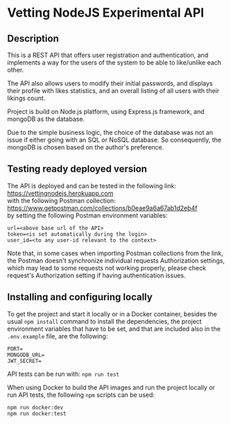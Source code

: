 # Vetting NodeJS Experimental API

## Description
This is a REST API that offers user registration and authentication, and implements a way for the users of the system to be able to like/unlike each other.

The API also allows users to modify their initial passwords, and displays their profile with likes statistics, and an overall listing of all users with their likings count.

Project is build on Node.js platform, using Express.js framework, and mongoDB as the database.

Due to the simple business logic, the choice of the database was not an issue if either going with an SQL or NoSQL database. So consequently, the mongoDB is chosen based on the author's preference. 

## Testing ready deployed version

The API is deployed and can be tested in the following link:   
https://vettingnodejs.herokuapp.com   
with the following Postman collection:   
https://www.getpostman.com/collections/b0eae9a6a67ab1d2eb4f   
by setting the following Postman environment variables:
```shell
url=<above base url of the API>
token=<is set automatically during the login>
user_id=<to any user-id relevant to the context>
```
Note that, in some cases when importing Postman collections from the link, the Postman doesn't synchronize 
individual requests Authorization settings, which may lead to some requests not working properly, please 
check request's Authorization setting if having authentication issues. 

## Installing and configuring locally

To get the project and start it locally or in a Docker container, besides the usual `npm install` command to install the dependencies,
the project environment variables that have to be set, and that are included also in the `.env.example` file, are the following:   
```shell
PORT=
MONGODB_URL=
JWT_SECRET=
```

API tests can be run with: `npm run test`

When using Docker to build the API images and run the project locally or run API tests, the following `npm` scripts can be used:   
```shell
npm run docker:dev
npm run docker:test
```


